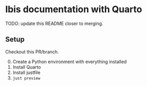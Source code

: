# Ibis documentation with Quarto

TODO: update this README closer to merging.

## Setup

Checkout this PR/branch.

0. Create a Python environment with everything installed
1. Install Quarto
2. Install justfile
3. `just preview`
